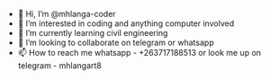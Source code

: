 - 👋 Hi, I’m @mhlanga-coder
- 👀 I’m interested in coding and anything computer involved
- 🌱 I’m currently learning civil engineering 
- 💞️ I’m looking to collaborate on telegram or whatsapp
- 📫 How to reach me whatsapp - +263717188513 or look me up on telegram - mhlangart8

<!---
mhlanga-coder/mhlanga-coder is a ✨ special ✨ repository because its `README.md` (this file) appears on your GitHub profile.
You can click the Preview link to take a look at your changes.
--->

